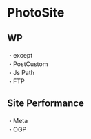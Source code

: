# PhotoSite  

## WP  
・except                                  　　                                                          
・PostCustom  
・Js Path  
・FTP

## Site Performance
・Meta  
・OGP
